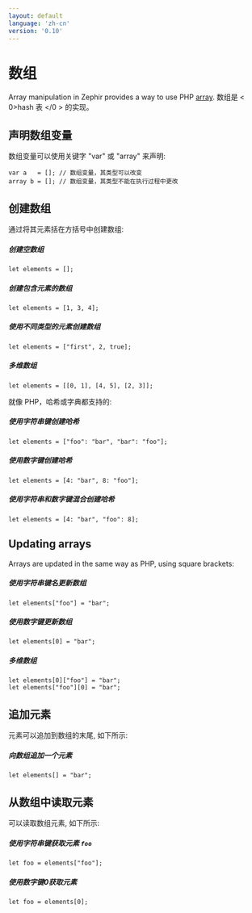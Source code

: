 ```yaml
---
layout: default
language: 'zh-cn'
version: '0.10'
---
```


# 数组
Array manipulation in Zephir provides a way to use PHP [array](https://www.php.net/manual/en/language.types.array.php). 数组是 < 0>hash 表 </0 > 的实现。

<a id='declaring-array-variables'></a>

## 声明数组变量
数组变量可以使用关键字 "var" 或 "array" 来声明:

```zephir
var a   = []; // 数组变量，其类型可以改变
array b = []; // 数组变量，其类型不能在执行过程中更改
```

<a id='creating-arrays'></a>

## 创建数组
通过将其元素括在方括号中创建数组:

##### 创建空数组

```zephir
let elements = [];
```

##### 创建包含元素的数组

```zephir
let elements = [1, 3, 4];
```

##### 使用不同类型的元素创建数组

```zephir
let elements = ["first", 2, true];
```

##### 多维数组

```zephir
let elements = [[0, 1], [4, 5], [2, 3]];
```

就像 PHP，哈希或字典都支持的:

##### 使用字符串键创建哈希

```zephir
let elements = ["foo": "bar", "bar": "foo"];
```

##### 使用数字键创建哈希

```zephir
let elements = [4: "bar", 8: "foo"];
```

##### 使用字符串和数字键混合创建哈希

```zephir
let elements = [4: "bar", "foo": 8];
```

<a id='updating-arrays'></a>

## Updating arrays
Arrays are updated in the same way as PHP, using square brackets:

##### 使用字符串键名更新数组

```zephir
let elements["foo"] = "bar";
```

##### 使用数字键更新数组

```zephir
let elements[0] = "bar";
```

##### 多维数组

```zephir
let elements[0]["foo"] = "bar";
let elements["foo"][0] = "bar";
```

<a id='appending-elements'></a>

## 追加元素
元素可以追加到数组的末尾, 如下所示:

##### 向数组追加一个元素

```zephir
let elements[] = "bar";
```

<a id='reading-elements-from-arrays'></a>

## 从数组中读取元素
可以读取数组元素, 如下所示:

##### 使用字符串键获取元素 `foo`

```zephir
let foo = elements["foo"];
```

##### 使用数字键0获取元素

```zephir
let foo = elements[0];
```

